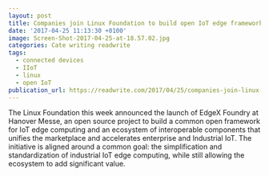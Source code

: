 ```yaml
---
layout: post
title: Companies join Linux Foundation to build open IoT edge framework
date: '2017-04-25 11:13:30 +0100'
image: Screen-Shot-2017-04-25-at-18.57.02.jpg
categories: Cate writing readwrite
tags:
  - connected devices
  - IIoT
  - linux
  - open IoT
publication_url: https://readwrite.com/2017/04/25/companies-join-linux-foundation-project-open-framework-edge-computing-cl1/
---
```

The Linux Foundation this week announced the launch of EdgeX Foundry at Hanover Messe, an open source project to build a common open framework for IoT edge computing and an ecosystem of interoperable components that unifies the marketplace and accelerates enterprise and Industrial IoT. The initiative is aligned around a common goal: the simplification and standardization of industrial IoT edge computing, while still allowing the ecosystem to add significant value.
